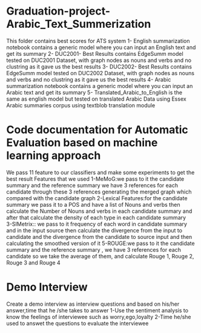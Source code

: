 # Graduation-project-Arabic_Text_Summerization
This folder contains best scores for ATS system
1- English summarization notebook contains a generic model where you can input an English text and get its summary
2- DUC2001- Best Results contains EdgeSumm model tested on DUC2001 Dataset, with graph nodes as nouns and verbs and no clustring as it gave us the best results
3- DUC2002- Best Results contains EdgeSumm model tested on DUC2002 Dataset, with graph nodes as nouns and verbs and no clustring as it gave us the best results
4- Arabic summarization notebook contains a generic model where you can input an Arabic text and get its summary
5- Translated_Arabic_to_English is the same as english model but tested on translated Arabic Data using Essex Arabic summaries corpus using textblob translation module

# Code documentation for Automatic Evaluation based on machine learning approach 
We pass 11 feature to our classifiers and make some experiments to  get the best result
Features that we used 
1-MeMoG:we pass to it the candidate summary  and the reference summary  we have 3 references for each candidate through these 3 references generating the merged graph which compared with the candidate graph 
2-Lexical Features:for the candidate summary we pass it to a POS and have a list of Nouns  and verbs then calculate the Number of Nouns and verbs in each candidate summary and after that calculate the density of each type in each  candidate summary  
3-SIMetrix:: we pass to it frequency of each word in candidate summary and in the input source  then calculate the divergence from the input to candidate and the divergence from the candidate to source input and then calculating the smoothed version of it 
5-ROUGE:we pass to it the candidate summary and the reference summary , we have 3 references for each candidate so we take the average of them, and calculate Rouge 1, Rouge 2, Rouge 3 and Rouge 4


# Demo Interview 
Create a demo interview 
as interview questions and based on his/her answer,time that he /she takes to answer
1-Use the sentiment analysis to know the feelings of interviewee such as worry,ego,loyalty
2-Time he/she used to answet the questions 
to evaluate the interviewee
